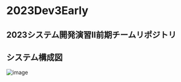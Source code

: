 # 2023Dev3Early
2023システム開発演習Ⅱ前期チームリポジトリ
---
## システム構成図

![image](https://user-images.githubusercontent.com/7389974/230548093-7382aaf5-bb42-4d80-a067-b74fdd25848f.png)
